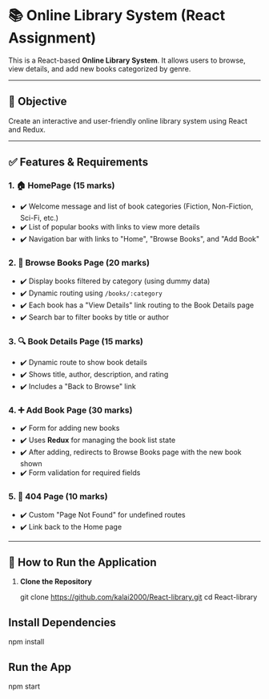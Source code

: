 # 📚 Online Library System (React Assignment)

This is a React-based **Online Library System**. It allows users to browse, view details, and add new books categorized by genre.

---

## 🎯 Objective

Create an interactive and user-friendly online library system using React and Redux.

---
 

## ✅ Features & Requirements

### 1. 🏠 HomePage (15 marks)
- ✔️ Welcome message and list of book categories (Fiction, Non-Fiction, Sci-Fi, etc.)  
- ✔️ List of popular books with links to view more details 
- ✔️ Navigation bar with links to "Home", "Browse Books", and "Add Book"  

### 2. 📖 Browse Books Page (20 marks)
- ✔️ Display books filtered by category (using dummy data)  
- ✔️ Dynamic routing using `/books/:category`  
- ✔️ Each book has a "View Details" link routing to the Book Details page  
- ✔️ Search bar to filter books by title or author  

### 3. 🔍 Book Details Page (15 marks)
- ✔️ Dynamic route to show book details  
- ✔️ Shows title, author, description, and rating  
- ✔️ Includes a "Back to Browse" link  

### 4. ➕ Add Book Page (30 marks)
- ✔️ Form for adding new books  
- ✔️ Uses **Redux** for managing the book list state  
- ✔️ After adding, redirects to Browse Books page with the new book shown  
- ✔️ Form validation for required fields  

### 5. 🚫 404 Page (10 marks)
- ✔️ Custom "Page Not Found" for undefined routes  
- ✔️ Link back to the Home page  

---

## 🚀 How to Run the Application

1. **Clone the Repository**

   
   git clone https://github.com/kalai2000/React-library.git
   cd React-library

## Install Dependencies
npm install
##  Run the App
npm start
